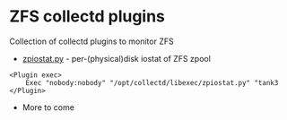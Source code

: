 # ZFS collectd plugins
Collection of collectd plugins to monitor ZFS

- [zpiostat.py](zpiostat.py) - per-(physical)disk iostat of ZFS zpool

```
<Plugin exec>
    Exec "nobody:nobody" "/opt/collectd/libexec/zpiostat.py" "tank3
</Plugin>
```

- More to come
